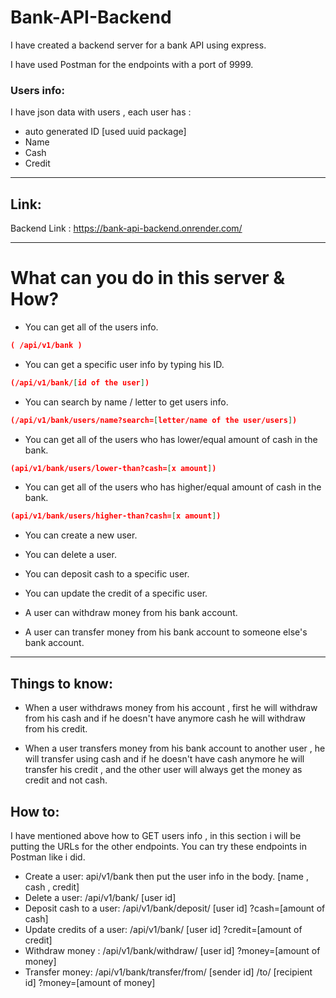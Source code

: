# Bank-API-Backend

I have created a backend server for a bank API using express.

I have used Postman for the endpoints with a port of 9999.

### Users info:

I have json data with users , each user has :

- auto generated ID [used uuid package]
- Name
- Cash
- Credit

---

## Link:

Backend Link : https://bank-api-backend.onrender.com/

---

# What can you do in this server & How?

- You can get all of the users info.

```json
( /api/v1/bank )
```

- You can get a specific user info by typing his ID.

```json
(/api/v1/bank/[id of the user])
```

- You can search by name / letter to get users info.

```json
(/api/v1/bank/users/name?search=[letter/name of the user/users])
```

- You can get all of the users who has lower/equal amount of cash in the bank.

```json
(api/v1/bank/users/lower-than?cash=[x amount])
```

- You can get all of the users who has higher/equal amount of cash in the bank.

```json
(api/v1/bank/users/higher-than?cash=[x amount])
```

- You can create a new user.
- You can delete a user.

- You can deposit cash to a specific user.
- You can update the credit of a specific user.

- A user can withdraw money from his bank account.
- A user can transfer money from his bank account to someone else's bank account.

---

## Things to know:

- When a user withdraws money from his account , first he will withdraw from his cash and if he doesn't have anymore cash
  he will withdraw from his credit.

- When a user transfers money from his bank account to another user , he will transfer using cash and if he doesn't have cash anymore he will transfer his credit , and the other user will always get the money as credit and not cash.

## How to:

I have mentioned above how to GET users info , in this section i will be putting the URLs for the other endpoints.
You can try these endpoints in Postman like i did.

- Create a user: api/v1/bank then put the user info in the body. [name , cash , credit]
- Delete a user: /api/v1/bank/ [user id]
- Deposit cash to a user: /api/v1/bank/deposit/ [user id] ?cash=[amount of cash]
- Update credits of a user: /api/v1/bank/ [user id] ?credit=[amount of credit]
- Withdraw money : /api/v1/bank/withdraw/ [user id] ?money=[amount of money]
- Transfer money: /api/v1/bank/transfer/from/ [sender id] /to/ [recipient id] ?money=[amount of money]
